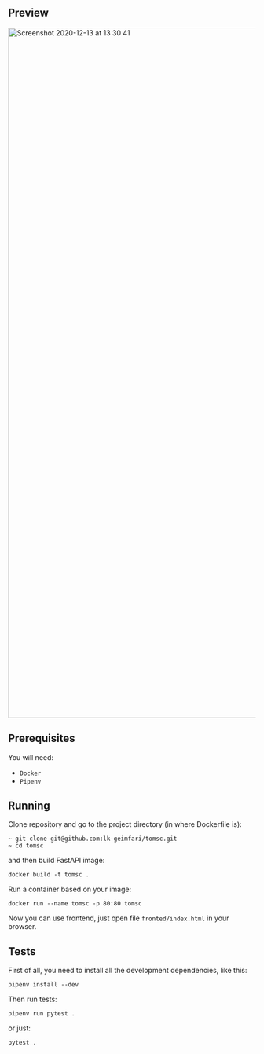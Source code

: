 ## Preview

<img width="1405" alt="Screenshot 2020-12-13 at 13 30 41" src="https://user-images.githubusercontent.com/15812620/102009280-703dc200-3d47-11eb-8777-48c2d09ef39e.png">


## Prerequisites

You will need:

- `Docker`
- `Pipenv`

## Running

Clone repository and go to the project directory (in where Dockerfile is):
```
~ git clone git@github.com:lk-geimfari/tomsc.git
~ cd tomsc
```

and then build FastAPI image:

```
docker build -t tomsc .
```

Run a container based on your image:

```
docker run --name tomsc -p 80:80 tomsc
```

Now you can use frontend, just open file `fronted/index.html` in your browser.


## Tests

First of all, you need to install all the development dependencies, like this:

```
pipenv install --dev
```

Then run tests:

```
pipenv run pytest .
```

or just:

```
pytest .
```
